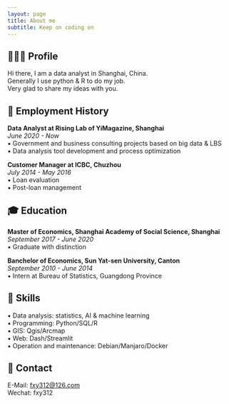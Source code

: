 ```yaml
---
layout: page
title: About me
subtitle: Keep on coding on
---
```



🧑🏻‍💻 Profile
---  
Hi there, I am a data analyst in Shanghai, China.  
Generally I use python & R to do my job.  
Very glad to share my ideas with you.  

💼 Employment History
---  
**Data Analyst at Rising Lab of YiMagazine, Shanghai**   
*June 2020 - Now*  
▪️ Government and business consulting projects based on big data & LBS  
▪️ Data analysis tool development and process optimization  

**Customer Manager at ICBC, Chuzhou**  
*July 2014 - May 2016*   
▪️ Loan evaluation  
▪️ Post-loan management  

🎓 Education
---
**Master of Economics, Shanghai Academy of Social Science, Shanghai**  
*September 2017 - June 2020*   
▪️ Graduate with distinction  

**Banchelor of Economics, Sun Yat-sen University, Canton**  
*September 2010 - June 2014*  
▪️ Intern at Bureau of Statistics, Guangdong Province  

🔧 Skills
---
▪️ Data analysis: statistics, AI & machine learning  
▪️ Programming: Python/SQL/R  
▪️ GIS: Qgis/Arcmap  
▪️ Web: Dash/Streamlit  
▪️ Operation and maintenance: Debian/Manjaro/Docker   


📮 Contact
---  
E-Mail: fxy312@126.com  
Wechat: fxy312
